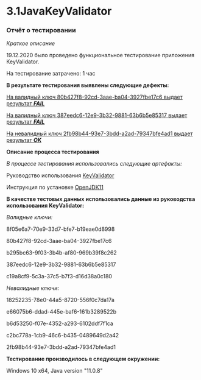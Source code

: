 # 3.1JavaKeyValidator

### **Отчёт о тестировании <KeyValidator>**

*Краткое описание*

19.12.2020 было проведено функциональное тестирование приложения KeyValidator.
  
На тестирование затрачено: 1 час


**В результате тестирования выявлены следующие дефекты:**

[На валидный ключ 80b427f8-92cd-3aae-ba04-3927fbe17c6 выдает результат ***FAIL***](https://github.com/Kraus-Artur/3.1JavaKeyValidator/issues/1)

[На валидный ключ 387eedc6-12e9-3b32-9881-63b6b5e85317 выдает результат ***FAIL***](https://github.com/Kraus-Artur/3.1JavaKeyValidator/issues/1)

[На невалидный ключ 2fb98b44-93e7-3bdd-a2ad-79347bfe4ad1 выдает результат ***OK***](https://github.com/Kraus-Artur/3.1JavaKeyValidator/issues/2)


**Описание процесса тестирования**

*В процессе тестирования использовались следующие артефакты:*

Руководство использования [KeyValidator](https://github.com/netology-code/javaqa-homeworks/blob/master/intro/user-manual.md)

Инструкция по установке [OpenJDK11](https://github.com/netology-code/javaqa-homeworks/blob/master/intro/openjdk11-manual.md)


**В качестве тестовых данных использовались данные из руководства использования KeyValidator:**

*Валидные ключи:*

8f05e6a7-70e9-33d7-bfe7-b19eae0d8998

80b427f8-92cd-3aae-ba04-3927fbe17c6

b295bc63-9f03-3b4b-af80-969b39f8c262

387eedc6-12e9-3b32-9881-63b6b5e85317

c19a8cf9-5c3a-37c5-b7f3-d16d38a0c180

*Невалидные ключи:*

18252235-78e0-44a5-8720-556f0c7da17a

e66075b6-ddad-445e-baf6-161b3289522b

b6d53250-f07e-4352-a293-6102ddf7f1ca

c2bc778a-1cb9-46c6-b435-0489649d2a42

2fb98b44-93e7-3bdd-a2ad-79347bfe4ad1


**Тестирование производилось в следующем окружении:**

Windows 10 x64, Java version "11.0.8"
